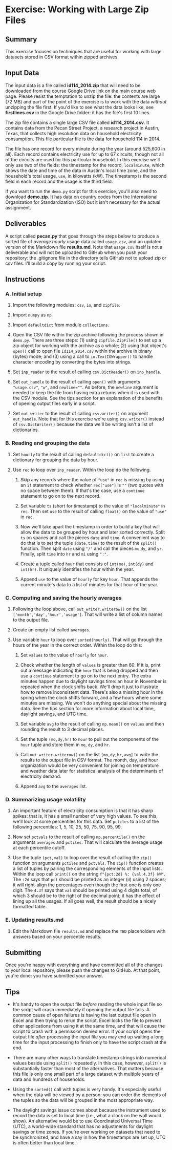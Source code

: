 # Exercise: Working with Large Zip Files

## Summary

This exercise focuses on techniques that are useful for working with large datasets stored in CSV format within zipped archives.

## Input Data

The input data is a file called **id114_2014.zip** that will need to be downloaded from the course Google Drive link on the main course web page. Please resist the temptation to unzip the file: the contents are large (72 MB) and part of the point of the exercise is to work with the data _without_ unzipping the file first. If you'd like to see what the data looks like, see **firstlines.csv** in the Google Drive folder: it has the file's first 10 lines.

The zip file contains a single large CSV file called **id114_2014.csv**. It contains data from the Pecan Street Project, a research project in Austin, Texas, that collects high resolution data on household electricity consumption. This file particular file is the data for household 114 in 2014.

The file has one record for every minute during the year (around 525,600 in all). Each record contains electricity use for up to 67 circuits, though not all of the circuits are used for this particular household. In this exercise we'll only use two of the fields: the timestamp for the record, `localminute`, which shows the date and time of the data in Austin's local time zone, and the household's total usage, `use`, in kilowatts (kW). The timestamp is the second field in each record and the usage is the third field.

If you want to run the `demo.py` script for this exercise, you'll also need to download **demo.zip**. It has data on country codes from the International Organization for Standardization (ISO) but it isn't necessary for the actual assignment.

## Deliverables

A script called **pecan.py** that goes through the steps below to produce a sorted file of _average hourly_ usage data called `usage.csv`, and an updated version of the Markdown file **results.md**. Note that `usage.csv` itself is not a deliverable and will not be uploaded to GitHub when you push your repository: the .gitignore file in the directory tells GitHub not to upload zip or csv files. I'll build a copy by running your script.

## Instructions

### A. Initial setup

1. Import the following modules: `csv`, `io`, and `zipfile`.

1. Import `numpy` as `np`.

1. Import `defaultdict` from module `collections`.

1. Open the CSV file within the zip archive following the process shown in `demo.py`. There are three steps: (1) using `zipfile.ZipFile()` to set up a zip object for working with the archive as a whole; (2) using that object's `open()` call to open file `id114_2014.csv` within the archive in binary (bytes) mode; and (3) using a call to `io.TextIOWrapper()` to handle character encoding by converting the bytes into strings.

1. Set `inp_reader` to the result of calling `csv.DictReader()` on `inp_handle`.

1. Set `out_handle` to the result of calling `open()` with arguments `"usage.csv"`, `"w"`, and `newline=""`. As before, the `newline` argument is needed to keep the file from having extra returns when it is used with the CSV module. See the tips section for an explanation of the benefits of opening output files early in a script.

1. Set `out_writer` to the result of calling `csv.writer()` on argument `out_handle`. Note that for this exercise we're using `csv.writer()` instead of `csv.DictWriter()` because the data we'll be writing isn't a list of dictionaries.

### B. Reading and grouping the data

1. Set `hourly` to the result of calling `defaultdict()` on `list` to create a dictionary for grouping the data by hour.

1. Use `rec` to loop over `inp_reader`. Within the loop do the following.

   1. Skip any records where the value of `"use"` in `rec` is missing by using an `if` statement to check whether `rec["use"]` is `""` (two quotes with no space between them). If that's the case, use a `continue` statement to go on to the next record.

   1. Set variable `ts` (short for timestamp) to the value of `"localminute"` in `rec`. Then set `use` to the result of calling `float()` on the value of `"use"` in `rec`.

   1. Now we'll take apart the timestamp in order to build a key that will allow the data to be grouped by hour and later sorted correctly. Split `ts` on spaces and call the pieces `date` and `time`. A convenient way to do that is to set the tuple `(date,time)` to the result of the `split()` function. Then split `date` using `"/"` and call the pieces `mo`,`dy`, and `yr`. Finally, split `time` into `hr` and `mi` using `":"`.

   1. Create a tuple called `hour` that consists of `int(mo)`, `int(dy)` and `int(hr)`. It uniquely identifies the hour within the year.

   1. Append `use` to the value of `hourly` for key `hour`. That appends the current minute's data to a list of minutes for that hour of the year.

### C. Computing and saving the hourly averages

1. Following the loop above, call `out_writer.writerow()` on the list `['month','day','hour','usage']`. That will write a list of column names to the output file.

1. Create an empty list called `averages`.

1. Use variable `hour` to loop over `sorted(hourly)`. That will go through the hours of the year in the correct order. Within the loop do this:

   1. Set `values` to the value of `hourly` for `hour`.

   1. Check whether the length of `values` is greater than 60. If it is, print out a message indicating the `hour` that is being dropped and then use a `continue` statement to go on to the next entry. The extra minutes happen due to daylight savings time: an hour in November is repeated when the clock shifts back. We'll drop it just to illustrate how to remove inconsistent data. There's also a missing hour in the spring when the clock shifts forward, and a few hours where some minutes are missing. We won't do anything special about the missing data. See the tips section for more information about local time, daylight savings, and UTC time.

   1. Set variable `avg` to the result of calling `np.mean()` on `values` and then rounding the result to 3 decimal places.

   1. Set the tuple `(mo,dy,hr)` to `hour` to pull out the components of the `hour` tuple and store them in `mo`, `dy`, and `hr`.

   1. Call `out_writer.writerow()` on the list `[mo,dy,hr,avg]` to write the results to the output file in CSV format. The month, day, and hour organization would be very convenient for joining on temperature and weather data later for statistical analysis of the determinants of electricity demand.

   1. Append `avg` to the `averages` list.

### D. Summarizing usage volatility

1. An important feature of electricity consumption is that it has sharp spikes: that is, it has a small number of very high values. To see this, we'll look at some percentiles for this data. Set `pctiles` to a list of the following percentiles: 1, 5, 10, 25, 50, 75, 90, 95, 99.

1. Now set `pctvals` to the result of calling `np.percentile()` on the arguments `averages` and `pctiles`. That will calculate the average usage at each percentile cutoff.

1. Use the tuple `(pct,val)` to loop over the result of calling the `zip()` function on arguments `pctiles` and `pctvals`. The `zip()` function creates a list of tuples by pairing the corresponding elements of the input lists. Within the loop call `print()` on the string `f"{pct:2d} %: {val:4.3f} kW"`. The `:2d` says that `pct` should be printed as an integer (`d`) using 2 spaces; it will right-align the percentages even though the first one is only one digit. The `4.3f` says that `val` should be printed using 4 digits total, of which 3 should be to the right of the decimal point; it has the effect of lining up all the usages. If all goes well, the result should be a nicely formatted table.

### E. Updating results.md

1. Edit the Markdown file `results.md` and replace the `TBD` placeholders with answers based on your percentile results.

## Submitting

Once you're happy with everything and have committed all of the changes to your local repository, please push the changes to GitHub. At that point, you're done: you have submitted your answer.

## Tips

+ It's handy to open the output file _before_ reading the whole input file so the script will crash immediately if opening the output file fails. A common cause of open failures is having the last output file open in Excel and then trying to rerun the script. Excel locks the file to prevent other applications from using it at the same time, and that will cause the script to crash with a permission denied error. If your script opens the output file _after_ processing the input file you may end up waiting a long time for the input processing to finish only to have the script crash at the end.

+ There are many other ways to translate timestamp strings into numerical values beside using `split()` repeatedly. In this case, however, `split()` is substantially faster than most of the alternatives. That matters because this file is only one small part of a large dataset with multiple years of data and hundreds of households.

+ Using the `sorted()` call with tuples is very handy. It's especially useful when the data will be viewed by a person: you can order the elements of the tuples so the data will be grouped in the most appropriate way.

+ The daylight savings issue comes about because the instrument used to record the data is set to local time (i.e., what a clock on the wall would show). An alternative would be to use Coordinated Universal Time (UTC), a world-wide standard that has no adjustments for daylight savings or time zones. If you're ever working on datasets that need to be synchronized, and have a say in how the timestamps are set up, UTC is often better than local time.
